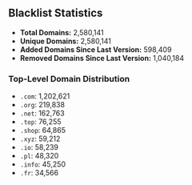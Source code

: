 ## Blacklist Statistics

- **Total Domains:** 2,580,141
- **Unique Domains:** 2,580,141
- **Added Domains Since Last Version:** 598,409
- **Removed Domains Since Last Version:** 1,040,184

### Top-Level Domain Distribution

-  `.com`: 1,202,621
-  `.org`: 219,838
-  `.net`: 162,763
-  `.top`: 76,255
-  `.shop`: 64,865
-  `.xyz`: 59,212
-  `.io`: 58,239
-  `.pl`: 48,320
-  `.info`: 45,250
-  `.fr`: 34,566
